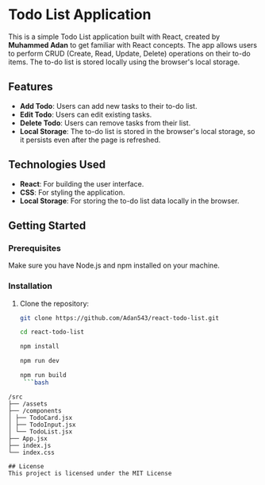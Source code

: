 # Todo List Application

This is a simple Todo List application built with React, created by **Muhammed Adan** to get familiar with React concepts. The app allows users to perform CRUD (Create, Read, Update, Delete) operations on their to-do items. The to-do list is stored locally using the browser's local storage.

## Features

- **Add Todo**: Users can add new tasks to their to-do list.
- **Edit Todo**: Users can edit existing tasks.
- **Delete Todo**: Users can remove tasks from their list.
- **Local Storage**: The to-do list is stored in the browser's local storage, so it persists even after the page is refreshed.

## Technologies Used

- **React**: For building the user interface.
- **CSS**: For styling the application.
- **Local Storage**: For storing the to-do list data locally in the browser.

## Getting Started

### Prerequisites

Make sure you have Node.js and npm installed on your machine.

### Installation

1. Clone the repository:
   ```bash
   git clone https://github.com/Adan543/react-todo-list.git

   cd react-todo-list

   npm install

   npm run dev

   npm run build
    ```bash
```
/src
├── /assets
├── /components
│ ├── TodoCard.jsx
│ ├── TodoInput.jsx
│ └── TodoList.jsx
├── App.jsx
├── index.js
└── index.css

## License
This project is licensed under the MIT License

